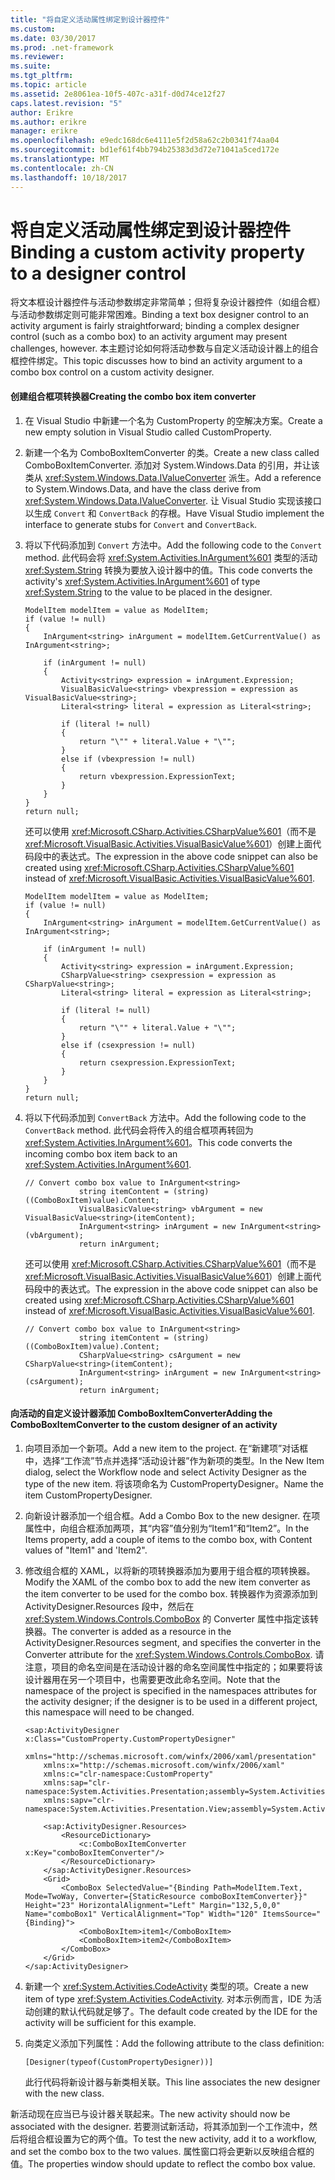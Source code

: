 ```yaml
---
title: "将自定义活动属性绑定到设计器控件"
ms.custom: 
ms.date: 03/30/2017
ms.prod: .net-framework
ms.reviewer: 
ms.suite: 
ms.tgt_pltfrm: 
ms.topic: article
ms.assetid: 2e8061ea-10f5-407c-a31f-d0d74ce12f27
caps.latest.revision: "5"
author: Erikre
ms.author: erikre
manager: erikre
ms.openlocfilehash: e9edc168dc6e4111e5f2d58a62c2b0341f74aa04
ms.sourcegitcommit: bd1ef61f4bb794b25383d3d72e71041a5ced172e
ms.translationtype: MT
ms.contentlocale: zh-CN
ms.lasthandoff: 10/18/2017
---
```

# <a name="binding-a-custom-activity-property-to-a-designer-control"></a><span data-ttu-id="8c32c-102">将自定义活动属性绑定到设计器控件</span><span class="sxs-lookup"><span data-stu-id="8c32c-102">Binding a custom activity property to a designer control</span></span>
<span data-ttu-id="8c32c-103">将文本框设计器控件与活动参数绑定非常简单；但将复杂设计器控件（如组合框）与活动参数绑定则可能非常困难。</span><span class="sxs-lookup"><span data-stu-id="8c32c-103">Binding a text box designer control to an activity argument is fairly straightforward; binding a complex designer control (such as a combo box) to an activity argument may present challenges, however.</span></span> <span data-ttu-id="8c32c-104">本主题讨论如何将活动参数与自定义活动设计器上的组合框控件绑定。</span><span class="sxs-lookup"><span data-stu-id="8c32c-104">This topic discusses how to bind an activity argument to a combo box control on a custom activity designer.</span></span>  
  
#### <a name="creating-the-combo-box-item-converter"></a><span data-ttu-id="8c32c-105">创建组合框项转换器</span><span class="sxs-lookup"><span data-stu-id="8c32c-105">Creating the combo box item converter</span></span>  
  
1.  <span data-ttu-id="8c32c-106">在 Visual Studio 中新建一个名为 CustomProperty 的空解决方案。</span><span class="sxs-lookup"><span data-stu-id="8c32c-106">Create a new empty solution in Visual Studio called CustomProperty.</span></span>  
  
2.  <span data-ttu-id="8c32c-107">新建一个名为 ComboBoxItemConverter 的类。</span><span class="sxs-lookup"><span data-stu-id="8c32c-107">Create a new class called ComboBoxItemConverter.</span></span> <span data-ttu-id="8c32c-108">添加对 System.Windows.Data 的引用，并让该类从 <xref:System.Windows.Data.IValueConverter> 派生。</span><span class="sxs-lookup"><span data-stu-id="8c32c-108">Add a reference to System.Windows.Data, and have the class derive from <xref:System.Windows.Data.IValueConverter>.</span></span> <span data-ttu-id="8c32c-109">让 Visual Studio 实现该接口以生成 `Convert` 和 `ConvertBack` 的存根。</span><span class="sxs-lookup"><span data-stu-id="8c32c-109">Have Visual Studio implement the interface to generate stubs for `Convert` and `ConvertBack`.</span></span>  
  
3.  <span data-ttu-id="8c32c-110">将以下代码添加到 `Convert` 方法中。</span><span class="sxs-lookup"><span data-stu-id="8c32c-110">Add the following code to the `Convert` method.</span></span> <span data-ttu-id="8c32c-111">此代码会将 <xref:System.Activities.InArgument%601> 类型的活动 <xref:System.String> 转换为要放入设计器中的值。</span><span class="sxs-lookup"><span data-stu-id="8c32c-111">This code converts the activity's <xref:System.Activities.InArgument%601> of type <xref:System.String> to the value to be placed in the designer.</span></span>  
  
    ```  
    ModelItem modelItem = value as ModelItem;  
    if (value != null)  
    {  
        InArgument<string> inArgument = modelItem.GetCurrentValue() as InArgument<string>;  
  
        if (inArgument != null)  
        {  
            Activity<string> expression = inArgument.Expression;  
            VisualBasicValue<string> vbexpression = expression as VisualBasicValue<string>;  
            Literal<string> literal = expression as Literal<string>;  
  
            if (literal != null)  
            {  
                return "\"" + literal.Value + "\"";  
            }  
            else if (vbexpression != null)  
            {  
                return vbexpression.ExpressionText;  
            }  
        }  
    }  
    return null;  
    ```  
  
     <span data-ttu-id="8c32c-112">还可以使用 <xref:Microsoft.CSharp.Activities.CSharpValue%601>（而不是 <xref:Microsoft.VisualBasic.Activities.VisualBasicValue%601>）创建上面代码段中的表达式。</span><span class="sxs-lookup"><span data-stu-id="8c32c-112">The expression in the above code snippet can also be created using <xref:Microsoft.CSharp.Activities.CSharpValue%601> instead of <xref:Microsoft.VisualBasic.Activities.VisualBasicValue%601>.</span></span>  
  
    ```  
    ModelItem modelItem = value as ModelItem;  
    if (value != null)  
    {  
        InArgument<string> inArgument = modelItem.GetCurrentValue() as InArgument<string>;  
  
        if (inArgument != null)  
        {  
            Activity<string> expression = inArgument.Expression;  
            CSharpValue<string> csexpression = expression as CSharpValue<string>;  
            Literal<string> literal = expression as Literal<string>;  
  
            if (literal != null)  
            {  
                return "\"" + literal.Value + "\"";  
            }  
            else if (csexpression != null)  
            {  
                return csexpression.ExpressionText;  
            }  
        }  
    }  
    return null;  
    ```  
  
4.  <span data-ttu-id="8c32c-113">将以下代码添加到 `ConvertBack` 方法中。</span><span class="sxs-lookup"><span data-stu-id="8c32c-113">Add the following code to the `ConvertBack` method.</span></span> <span data-ttu-id="8c32c-114">此代码会将传入的组合框项再转回为 <xref:System.Activities.InArgument%601>。</span><span class="sxs-lookup"><span data-stu-id="8c32c-114">This code converts the incoming combo box item back to an <xref:System.Activities.InArgument%601>.</span></span>  
  
    ```  
    // Convert combo box value to InArgument<string>  
                string itemContent = (string)((ComboBoxItem)value).Content;  
                VisualBasicValue<string> vbArgument = new VisualBasicValue<string>(itemContent);  
                InArgument<string> inArgument = new InArgument<string>(vbArgument);  
                return inArgument;  
    ```  
  
     <span data-ttu-id="8c32c-115">还可以使用 <xref:Microsoft.CSharp.Activities.CSharpValue%601>（而不是 <xref:Microsoft.VisualBasic.Activities.VisualBasicValue%601>）创建上面代码段中的表达式。</span><span class="sxs-lookup"><span data-stu-id="8c32c-115">The expression in the above code snippet can also be created using <xref:Microsoft.CSharp.Activities.CSharpValue%601> instead of <xref:Microsoft.VisualBasic.Activities.VisualBasicValue%601>.</span></span>  
  
    ```  
    // Convert combo box value to InArgument<string>  
                string itemContent = (string)((ComboBoxItem)value).Content;  
                CSharpValue<string> csArgument = new CSharpValue<string>(itemContent);  
                InArgument<string> inArgument = new InArgument<string>(csArgument);  
                return inArgument;  
    ```  
  
#### <a name="adding-the-comboboxitemconverter-to-the-custom-designer-of-an-activity"></a><span data-ttu-id="8c32c-116">向活动的自定义设计器添加 ComboBoxItemConverter</span><span class="sxs-lookup"><span data-stu-id="8c32c-116">Adding the ComboBoxItemConverter to the custom designer of an activity</span></span>  
  
1.  <span data-ttu-id="8c32c-117">向项目添加一个新项。</span><span class="sxs-lookup"><span data-stu-id="8c32c-117">Add a new item to the project.</span></span> <span data-ttu-id="8c32c-118">在“新建项”对话框中，选择“工作流”节点并选择“活动设计器”作为新项的类型。</span><span class="sxs-lookup"><span data-stu-id="8c32c-118">In the New Item dialog, select the Workflow node and select Activity Designer as the type of the new item.</span></span> <span data-ttu-id="8c32c-119">将该项命名为 CustomPropertyDesigner。</span><span class="sxs-lookup"><span data-stu-id="8c32c-119">Name the item CustomPropertyDesigner.</span></span>  
  
2.  <span data-ttu-id="8c32c-120">向新设计器添加一个组合框。</span><span class="sxs-lookup"><span data-stu-id="8c32c-120">Add a Combo Box to the new designer.</span></span> <span data-ttu-id="8c32c-121">在项属性中，向组合框添加两项，其“内容”值分别为“Item1”和“Item2”。</span><span class="sxs-lookup"><span data-stu-id="8c32c-121">In the Items property, add a couple of items to the combo box, with Content values of "Item1" and 'Item2".</span></span>  
  
3.  <span data-ttu-id="8c32c-122">修改组合框的 XAML，以将新的项转换器添加为要用于组合框的项转换器。</span><span class="sxs-lookup"><span data-stu-id="8c32c-122">Modify the XAML of the combo box to add the new item converter as the item converter to be used for the combo box.</span></span> <span data-ttu-id="8c32c-123">转换器作为资源添加到 ActivityDesigner.Resources 段中，然后在 <xref:System.Windows.Controls.ComboBox> 的 Converter 属性中指定该转换器。</span><span class="sxs-lookup"><span data-stu-id="8c32c-123">The converter is added as a resource in the ActivityDesigner.Resources segment, and specifies the converter in the Converter attribute for the <xref:System.Windows.Controls.ComboBox>.</span></span> <span data-ttu-id="8c32c-124">请注意，项目的命名空间是在活动设计器的命名空间属性中指定的；如果要将该设计器用在另一个项目中，也需要更改此命名空间。</span><span class="sxs-lookup"><span data-stu-id="8c32c-124">Note that the namespace of the project is specified in the namespaces attributes for the activity designer; if the designer is to be used in a different project, this namespace will need to be changed.</span></span>  
  
    ```  
    <sap:ActivityDesigner x:Class="CustomProperty.CustomPropertyDesigner"  
        xmlns="http://schemas.microsoft.com/winfx/2006/xaml/presentation"  
        xmlns:x="http://schemas.microsoft.com/winfx/2006/xaml"  
        xmlns:c="clr-namespace:CustomProperty"  
        xmlns:sap="clr-namespace:System.Activities.Presentation;assembly=System.Activities.Presentation"  
        xmlns:sapv="clr-namespace:System.Activities.Presentation.View;assembly=System.Activities.Presentation">  
  
        <sap:ActivityDesigner.Resources>  
            <ResourceDictionary>  
                <c:ComboBoxItemConverter x:Key="comboBoxItemConverter"/>  
            </ResourceDictionary>  
        </sap:ActivityDesigner.Resources>  
        <Grid>  
            <ComboBox SelectedValue="{Binding Path=ModelItem.Text, Mode=TwoWay, Converter={StaticResource comboBoxItemConverter}}"  Height="23" HorizontalAlignment="Left" Margin="132,5,0,0" Name="comboBox1" VerticalAlignment="Top" Width="120" ItemsSource="{Binding}">  
                <ComboBoxItem>item1</ComboBoxItem>  
                <ComboBoxItem>item2</ComboBoxItem>  
            </ComboBox>  
        </Grid>  
    </sap:ActivityDesigner>  
    ```  
  
4.  <span data-ttu-id="8c32c-125">新建一个 <xref:System.Activities.CodeActivity> 类型的项。</span><span class="sxs-lookup"><span data-stu-id="8c32c-125">Create a new item of type <xref:System.Activities.CodeActivity>.</span></span> <span data-ttu-id="8c32c-126">对本示例而言，IDE 为活动创建的默认代码就足够了。</span><span class="sxs-lookup"><span data-stu-id="8c32c-126">The default code created by the IDE for the activity will be sufficient for this example.</span></span>  
  
5.  <span data-ttu-id="8c32c-127">向类定义添加下列属性：</span><span class="sxs-lookup"><span data-stu-id="8c32c-127">Add the following attribute to the class definition:</span></span>  
  
    ```  
    [Designer(typeof(CustomPropertyDesigner))]  
    ```  
  
     <span data-ttu-id="8c32c-128">此行代码将新设计器与新类相关联。</span><span class="sxs-lookup"><span data-stu-id="8c32c-128">This line associates the new designer with the new class.</span></span>  
  
 <span data-ttu-id="8c32c-129">新活动现在应当已与设计器关联起来。</span><span class="sxs-lookup"><span data-stu-id="8c32c-129">The new activity should now be associated with the designer.</span></span> <span data-ttu-id="8c32c-130">若要测试新活动，将其添加到一个工作流中，然后将组合框设置为它的两个值。</span><span class="sxs-lookup"><span data-stu-id="8c32c-130">To test the new activity, add it to a workflow, and set the combo box to the two values.</span></span> <span data-ttu-id="8c32c-131">属性窗口将会更新以反映组合框的值。</span><span class="sxs-lookup"><span data-stu-id="8c32c-131">The properties window should update to reflect the combo box value.</span></span>
